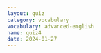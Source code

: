 ```yaml
---
layout: quiz
category: vocabulary
vocabulary: advanced-english
name: quiz4
date: 2024-01-27
---
```

